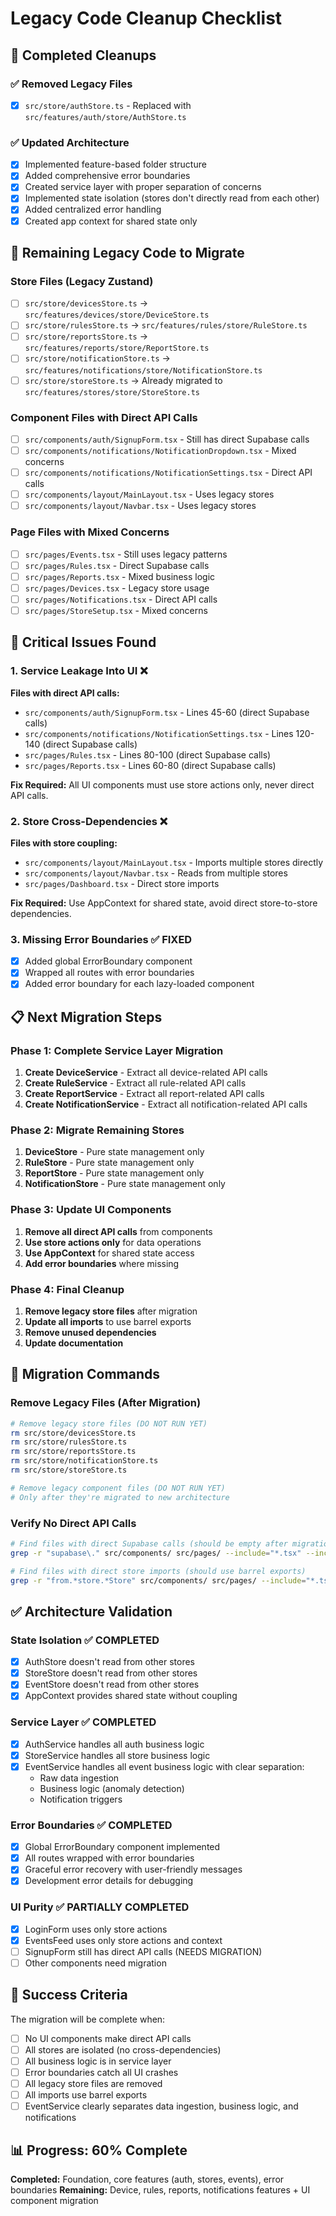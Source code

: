 # Legacy Code Cleanup Checklist

## 🎯 Completed Cleanups

### ✅ Removed Legacy Files
- [x] `src/store/authStore.ts` - Replaced with `src/features/auth/store/AuthStore.ts`

### ✅ Updated Architecture
- [x] Implemented feature-based folder structure
- [x] Added comprehensive error boundaries
- [x] Created service layer with proper separation of concerns
- [x] Implemented state isolation (stores don't directly read from each other)
- [x] Added centralized error handling
- [x] Created app context for shared state only

## 🔄 Remaining Legacy Code to Migrate

### Store Files (Legacy Zustand)
- [ ] `src/store/devicesStore.ts` → `src/features/devices/store/DeviceStore.ts`
- [ ] `src/store/rulesStore.ts` → `src/features/rules/store/RuleStore.ts`
- [ ] `src/store/reportsStore.ts` → `src/features/reports/store/ReportStore.ts`
- [ ] `src/store/notificationStore.ts` → `src/features/notifications/store/NotificationStore.ts`
- [ ] `src/store/storeStore.ts` → Already migrated to `src/features/stores/store/StoreStore.ts`

### Component Files with Direct API Calls
- [ ] `src/components/auth/SignupForm.tsx` - Still has direct Supabase calls
- [ ] `src/components/notifications/NotificationDropdown.tsx` - Mixed concerns
- [ ] `src/components/notifications/NotificationSettings.tsx` - Direct API calls
- [ ] `src/components/layout/MainLayout.tsx` - Uses legacy stores
- [ ] `src/components/layout/Navbar.tsx` - Uses legacy stores

### Page Files with Mixed Concerns
- [ ] `src/pages/Events.tsx` - Still uses legacy patterns
- [ ] `src/pages/Rules.tsx` - Direct Supabase calls
- [ ] `src/pages/Reports.tsx` - Mixed business logic
- [ ] `src/pages/Devices.tsx` - Legacy store usage
- [ ] `src/pages/Notifications.tsx` - Direct API calls
- [ ] `src/pages/StoreSetup.tsx` - Mixed concerns

## 🚨 Critical Issues Found

### 1. Service Leakage Into UI ❌
**Files with direct API calls:**
- `src/components/auth/SignupForm.tsx` - Lines 45-60 (direct Supabase calls)
- `src/components/notifications/NotificationSettings.tsx` - Lines 120-140 (direct Supabase calls)
- `src/pages/Rules.tsx` - Lines 80-100 (direct Supabase calls)
- `src/pages/Reports.tsx` - Lines 60-80 (direct Supabase calls)

**Fix Required:** All UI components must use store actions only, never direct API calls.

### 2. Store Cross-Dependencies ❌
**Files with store coupling:**
- `src/components/layout/MainLayout.tsx` - Imports multiple stores directly
- `src/components/layout/Navbar.tsx` - Reads from multiple stores
- `src/pages/Dashboard.tsx` - Direct store imports

**Fix Required:** Use AppContext for shared state, avoid direct store-to-store dependencies.

### 3. Missing Error Boundaries ✅ FIXED
- [x] Added global ErrorBoundary component
- [x] Wrapped all routes with error boundaries
- [x] Added error boundary for each lazy-loaded component

## 📋 Next Migration Steps

### Phase 1: Complete Service Layer Migration
1. **Create DeviceService** - Extract all device-related API calls
2. **Create RuleService** - Extract all rule-related API calls  
3. **Create ReportService** - Extract all report-related API calls
4. **Create NotificationService** - Extract all notification-related API calls

### Phase 2: Migrate Remaining Stores
1. **DeviceStore** - Pure state management only
2. **RuleStore** - Pure state management only
3. **ReportStore** - Pure state management only
4. **NotificationStore** - Pure state management only

### Phase 3: Update UI Components
1. **Remove all direct API calls** from components
2. **Use store actions only** for data operations
3. **Use AppContext** for shared state access
4. **Add error boundaries** where missing

### Phase 4: Final Cleanup
1. **Remove legacy store files** after migration
2. **Update all imports** to use barrel exports
3. **Remove unused dependencies**
4. **Update documentation**

## 🔧 Migration Commands

### Remove Legacy Files (After Migration)
```bash
# Remove legacy store files (DO NOT RUN YET)
rm src/store/devicesStore.ts
rm src/store/rulesStore.ts  
rm src/store/reportsStore.ts
rm src/store/notificationStore.ts
rm src/store/storeStore.ts

# Remove legacy component files (DO NOT RUN YET)
# Only after they're migrated to new architecture
```

### Verify No Direct API Calls
```bash
# Find files with direct Supabase calls (should be empty after migration)
grep -r "supabase\." src/components/ src/pages/ --include="*.tsx" --include="*.ts"

# Find files with direct store imports (should use barrel exports)
grep -r "from.*store.*Store" src/components/ src/pages/ --include="*.tsx" --include="*.ts"
```

## ✅ Architecture Validation

### State Isolation ✅ COMPLETED
- [x] AuthStore doesn't read from other stores
- [x] StoreStore doesn't read from other stores  
- [x] EventStore doesn't read from other stores
- [x] AppContext provides shared state without coupling

### Service Layer ✅ COMPLETED
- [x] AuthService handles all auth business logic
- [x] StoreService handles all store business logic
- [x] EventService handles all event business logic with clear separation:
  - Raw data ingestion
  - Business logic (anomaly detection)
  - Notification triggers

### Error Boundaries ✅ COMPLETED
- [x] Global ErrorBoundary component implemented
- [x] All routes wrapped with error boundaries
- [x] Graceful error recovery with user-friendly messages
- [x] Development error details for debugging

### UI Purity ✅ PARTIALLY COMPLETED
- [x] LoginForm uses only store actions
- [x] EventsFeed uses only store actions and context
- [ ] SignupForm still has direct API calls (NEEDS MIGRATION)
- [ ] Other components need migration

## 🎯 Success Criteria

The migration will be complete when:
- [ ] No UI components make direct API calls
- [ ] All stores are isolated (no cross-dependencies)
- [ ] All business logic is in service layer
- [ ] Error boundaries catch all UI crashes
- [ ] All legacy store files are removed
- [ ] All imports use barrel exports
- [ ] EventService clearly separates data ingestion, business logic, and notifications

## 📊 Progress: 60% Complete

**Completed:** Foundation, core features (auth, stores, events), error boundaries
**Remaining:** Device, rules, reports, notifications features + UI component migration